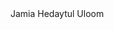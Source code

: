 <!DOCTYPE html>
<head>
	<title>Jamia Hedaytual uloom</title>
	<h>Jamia Hedaytul Uloom</h>
<body>
	 <style>
      * {
			margin: 0;
			padding: 0;
		}
		.navbar {
			display: flex;
			align-items: center;
			justify-content: center;
			position: sticky;
			top: 0;
			cursor: pointer;
		}
		.background {
			background: black;
			background-blend-mode: darken;
			background-size: cover;
		}
		.nav-list {
			width: 70%;
			display: flex;
			align-items: center;
		}
		.logo {
			display: flex;
			justify-content: center;
			align-items: center;
		}
		.logo img {
			width: 100px;
			border-radius: 50px;
		}
		.nav-list li {
			list-style: none;
			padding: 26px 30px;
		}
		.nav-list li a {
			text-decoration: none;
			color: white;
		}
		.nav-list li a:hover {
			color: grey;
		}
		.nav-item {
   			 filter: blur(5px);
		}

		.nav-item:hover {
    		filter: blur(0px);
		}

		.rightnav {
			width: 30%;
			text-align: right;
		}
		#search {
			padding: 5px;
			font-size: 17px;
			border: 2px solid grey;
			border-radius: 9px;
		}
		.firstsection {
			background-color: rgb(235, 83, 12);
			height: 150px;
		}
		.secondsection {
			background-color: rgb(0, 85, 59);
			height: 150px;
        }
        .thirdsection{
            background-color: brown;
            height: 150px;
        }
		.fourthsection{
			background-color: rgb(170, 156, 231);
            height: 150px;
        }
		.fivethsection{
			background-color: rgb(158, 83, 33);
            height: 150px;
        }
		.text-on-image {
            position: absolute;
            top: 50%;
            left: 50%;
            transform: translate(-50%, -50%);
            color: white;
            text-align: center;
        }
		.box-main {
			display: flex;
			justify-content: center;
			align-items: center;
			color: rgb(7, 7, 7);
			max-width: 80%;
			margin: auto;
			height: 80%;
		}
		.firsthalf {
			width: 50%;
			display: flex;
			flex-direction: column;
			justify-content: center;
		}
		.secondhalf {
			width: 30%;
		}
		.text-big {
			font-family: 'Piazzolla', serif;
			font-weight: bold;
			font-size: 35px;
		}
		.text-small {
			font-size: 18px;
		}
		.btn {
			padding: 8px 20px;
			margin: 7px 0;
			border: 2px solid white;
			border-radius: 8px;
			background: none;
			color: white;
			cursor: pointer;
		}
		.btn-sm {
			padding: 6px 10px;
			vertical-align: middle;
		}
		.section {
			height: 150px;
			display: flex;
			align-items: center;
			justify-content: center;
			max-width: 100%;
			margin: auto;
		}
		.section-Left {
			flex-direction: row-reverse;
		}
		.paras {
			padding: 0px 65px;
		}
		.thumbnail img {
			width: 100px;
			border: 2px solid black;
			border-radius: 26px;
			margin-top: 19px;
		}
		.center {
			text-align: center;
		}
		.testimonials-container {
			display: flex;
			justify-content: space-between;
			margin-top: 30px;
		}
		.testmoinials {
			text-align: center;
			padding: 30px 0;
			width: 45%;
			border: 4px solid black;
			border-radius: 50px;
			display: block;
			margin-left: auto;
		}
		.testmoinials-col {
			text-align: center;
			padding: 30px 0;
			width: 45%;
			border: 4px solid black;
			border-radius: 50px;
			display: block;
			margin-right: auto;
		}
		.background {
        background-color: #333;
        color: white;
        padding: 20px 0;
   		}
		.social-icons {
        text-align: center;
    	}
		.social-icons a {
        margin: 0 10px;
    	}
		.rating {
        text-align: center;
        margin: 15px 0;
    	}
		.stars {
        color: gold;
    	}
		.star {
        font-size: 20px;
    	}
		.text-footer {
        text-align: center;
        padding: 5px 0;
        font-family: 'Ubuntu', sans-serif;
    	}
		</style>
	
		<nav class="navbar background">
			<ul class="nav-list">
			<div class="logo">
				<img src="c:/Users/sandeep sharma/Desktop/Aamir/Jamia Hedaytul Uloom/jamia.png">
			</div>
			<li><a href="#About">About</a></li>
			<li><a href="#Campus">Campus</a></li>
			<li><a href="#Addmission">Addmission</a></li>
            <li><a href="#Academic">Academic</a></li>
            <li><a href="#Beyound Academic">Beyound Academic</a></li>
            <li><a href="#Activities">Activities</a></li>
            <li><a href="#Information">Information</a></li>
            <li><a href="#Pre Primary Wing">Pre Primary Wing</a></li>
		</ul>
		<div class="rightnav">
			<input type="text" name="search" id="search_input">
			<button class="btn btn-sm">Search</button>
		</div>
	</nav>
	
	<marquee scrollamount="4" direction="right" behaviour="alternate"><img src="c:\Users\sandeep sharma\Desktop\Aamir\Jamia Hedaytul Uloom\a-1.jpg" width="200px" height="150px"/>
        <img src="c:\Users\sandeep sharma\Desktop\Aamir\Jamia Hedaytul Uloom\a-2.jpg" width="200px" height="150px"/>
        <img src="c:\Users\sandeep sharma\Desktop\Aamir\Jamia Hedaytul Uloom\a-3.jpg" width="200px" height="150px"/>
        <img src="c:\Users\sandeep sharma\Desktop\Aamir\Jamia Hedaytul Uloom\a-4.jpg" width="200px" height="150px"/>
		<img src="c:\Users\sandeep sharma\Desktop\Aamir\Jamia Hedaytul Uloom\a-5.jpg" width="200px" height="150px"/>
		<img src="c:\Users\sandeep sharma\Desktop\Aamir\Jamia Hedaytul Uloom\a-6.jpg" width="200px" height="150px"/>
		<img src="c:\Users\sandeep sharma\Desktop\Aamir\Jamia Hedaytul Uloom\a-7.jpg" width="200px" height="150px"/>
		<img src="c:\Users\sandeep sharma\Desktop\Aamir\Jamia Hedaytul Uloom\a-8.jpg" width="200px" height="150px"/>
		<img src="c:\Users\sandeep sharma\Desktop\Aamir\Jamia Hedaytul Uloom\a-9.jpg" height="150px"/>
		<img src="c:\Users\sandeep sharma\Desktop\Aamir\Jamia Hedaytul Uloom\a-10.jpg" width="200px" height="150px"/>
        </marquee>

	<section class="firstsection">
		<div class="box-main">
			<div class="firstHalf">
				<h1 class="text-big" >About</h1>
				<p class="text-small">
					Islamic Education: Madrassas teach aspects of Quran, Hadith, and Islamic history to Muslim students. 
                    Yeh unko apne dharmik identity aur values ​​ko samajhne aur strengthen karne mein madad karte hain</p>
                    <p2>Language Skills: Madrassas usually emphasize the Arabic language, which is the language of the Quran. 
                        These students are expert in Arabic reading and communication.
                        Moral and Ethical Values: Madrassas emphasize moral and ethical values, which promote good character and societal contributions of the students.</p2>
			</div>
		</div>
	</section>
	
	<section class="secondsection">
		<div class="box-main">
			<div class="firstHalf">
				<h1 class="text-big">Campus</h1>
				<p class="text-small">A school campus is a vibrant and dynamic place where learning, growth, and social interactions come together to shape the experiences of students. 
                    It serves as a microcosm of the world beyond, providing a space for education, friendship, and personal development.</p>
			</div>
		</div>
	</section>
	<marquee scrollamount="4" direction="right" behaviour="alternate">
		<img src="c:\Users\sandeep sharma\Desktop\Aamir\Jamia Hedaytul Uloom\campus.jpeg" width="300px" height="200px"/>
		<img src="c:\Users\sandeep sharma\Desktop\Aamir\Jamia Hedaytul Uloom\campus.jpg" width="300px" height="200px"/></marquee>

	<section class="thirdsection">
    	<div class="box-main">
    		<div class="firstHalf">
        		<h1 class="text-big">Our Facilities</h1>
        		<p class="text-small">Catering to a diverse student body of 1000 to 1200 boys and girls, the madrassa provides education up to the 12th grade.
            	What sets this madrassa apart is its unique commitment to providing education without any financial burden on its students.
            	It stands as a symbol of equal opportunity, breaking down barriers that might impede young minds from receiving an education.
            	Here, the doors of knowledge are flung open to every eager learner, regardless of their socio-economic background.</p>
   		 </div>
		</div>
	</section>

	<section class="fourthsection">
		<div class="box-main">
			<div class="firstHalf">
				<h1 class="text-big">Playground</h1>
				<p class="text-small">The school playground is a place where countless memories are made,
					friendships are forged, and a sense of community thrives.
					It is much more than just an area for physical activity; it serves as a hub of social interaction, creativity, and learning.
					The significance of the school playground goes beyond its physical boundaries, encompassing the emotional, cognitive, and social development of students.</p>
			</div>
		</div>
	</section>
	<marquee scrollamount="4" direction="right" behaviour="alternate"><img src="c:\Users\sandeep sharma\Desktop\Aamir\Jamia Hedaytul Uloom\Ground-1.jpeg" width="200px" height="150px"/>
        <img src="c:\Users\sandeep sharma\Desktop\Aamir\Jamia Hedaytul Uloom\Ground-2.jpeg" width="200px" height="150px"/>
           <img src="c:\Users\sandeep sharma\Desktop\Aamir\Jamia Hedaytul Uloom\Ground-3.jpg" width="200px" height="150px"/>
        </marquee>
	
	<section class="fivethsection">
		<div class="box-main">
			<div class="firstHalf">
				<h1 class="text-big">what are abour says</h1>
				<p class="text-small">The school playground is a place where countless memories are made,
					friendships are forged, and a sense of community thrives.
					It is much more than just an area for physical activity; it serves as a hub of social interaction, creativity, and learning.
					The significance of the school playground goes beyond its physical boundaries, encompassing the emotional, cognitive, and social development of students.</p>
			</div>
		</div>
	</section>
	
	<div class="testimonials-container">
		<div class="testmoinials">
			<div class="paras">
			<h3>Waheedullah Khan</h3>
			<p>Student life is an important chapter of human life.
				This is the time when we go out in search of knowledge and face new challenges.
				Student life not only gives us an opportunity to get information from books but also teaches us important postures of discipline, dedication, and excellence in life.
				This time helps in building our mindset, thoughtfulness, and ethics.</p>
			<img src="c:\Users\sandeep sharma\Desktop\Aamir\Jamia Hedaytul Uloom\Waheedullah Khan Sayeedi.jpeg" width="200" height="150">
		</div>
		</div>
		
		<div class="testmoinials-col">
			<div class="paras">
			<h3>Mohammad Azhar Waheed</h3>
			<p>Student life is an important time for personal development.
				This is the time when we find out our preferences and interests.
				During student life, we lay important foundations of our self-reliance, self-reliance, and self-reliance.
				We recognize our abilities and try to develop them which helps us to move ahead.</p>
			<img src="c:\Users\sandeep sharma\Desktop\Aamir\Jamia Hedaytul Uloom\Mohammad Azhar Waheed.jpeg" width="200" height="150">
		</div>
		</div>
		</div>
	</section>
	
	<footer class="background">
		<div class="social-icons">
			<a href="#" target="_blank"><img src="c:\Users\sandeep sharma\Desktop\Aamir\Jamia Hedaytul Uloom\instagram.jpg" alt="Instagram" width="20" height="40"></a>
			<a href="#" target="_blank"><img src="c:\Users\sandeep sharma\Desktop\Aamir\Jamia Hedaytul Uloom\facebook.png" alt="Facebook" width="20" height="40"></a>
			<a href="#" target="_blank"><img src="c:\Users\sandeep sharma\Desktop\Aamir\Jamia Hedaytul Uloom\whatsapp.jpg" alt="WhatsApp" width="20" height="40"></a>
			<a href="#" target="_blank"><img src="c:\Users\sandeep sharma\Desktop\Aamir\Jamia Hedaytul Uloom\twiiter.png" alt="Twitter" width="20" height="40"></a>
		</div>
		<div class="rating">
			<p>Rate us:</p>
			<div class="stars">
				<span class="star">&#9733;</span>
				<span class="star">&#9733;</span>
				<span class="star">&#9733;</span>
				<span class="star">&#9733;</span>
				<span class="star">&#9733;</span>
			</div>
		</div>
		<p class="text-footer">Embrace knowledge, ignite your potential. Every step to school is a step towards success!</p>
	</footer>
	
	</body>
	</head>
	</html>
